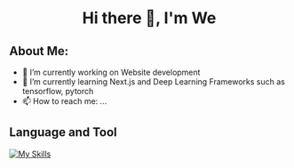<h1 align = "center">Hi there 👋, I'm We</h1>

## About Me:

- 🔭 I’m currently working on Website development
- 🌱 I’m currently learning Next.js and Deep Learning Frameworks such as tensorflow, pytorch
- 📫 How to reach me: ...

## Language and Tool

[![My Skills](https://skills.thijs.gg/icons?i=py,java,cpp,js,ts,tailwind,react,postgres,mongodb)](https://skills.thijs.gg)
